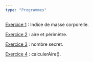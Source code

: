 ```yaml
---
type: "Programmes"
---
```

[Exercice 1](exercices/programmes/prog-01.html) : Indice de masse corporelle.

[Exercice 2](exercices/programmes/prog-02.html) : aire et périmètre.

[Exercice 3](exercices/programmes/prog-03.html) : nombre secret.

[Exercice 4](exercices/programmes/prog-04.html) : calculerAire().
